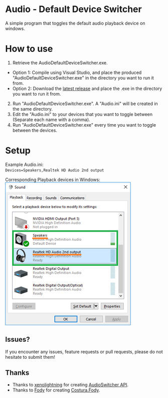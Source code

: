 # Audio - Default Device Switcher
A simple program that toggles the default audio playback device on windows.

# How to use
1. Retrieve the AudioDefaultDeviceSwitcher.exe.
  * Option 1: Compile using Visual Studio, and place the produced "AudioDefaultDeviceSwitcher.exe" in the directory you want to run it from.
  * Option 2: Download the [latest release](https://github.com/XplittR/AudioDefaultDeviceSwitcher/releases) and place the .exe in the directory you want to run it from.  
2. Run "AudioDefaultDeviceSwitcher.exe". A "Audio.ini" will be created in the same directory.  
3. Edit the "Audio.ini" to your devices that you want to toggle between (Separate each name with a comma).  
4. Run "AudioDefaultDeviceSwitcher.exe" every time you want to toggle between the devices.  

# Setup
Example Audio.ini:  
`Devices=Speakers,Realtek HD Audio 2nd output`

Corresponding Playback devices in Windows:  
![Devices](/DeviceImage.png?raw=true "Devices")


## Issues?
If you encounter any issues, feature requests or pull requests, please do not hesitate to submit them!

## Thanks
- Thanks to [xenolightning](https://github.com/xenolightning) for creating [AudioSwitcher API](https://github.com/xenolightning/AudioSwitcher).
- Thanks to [Fody](https://github.com/Fody) for creating [Costura.Fody](https://github.com/Fody/Costura).
